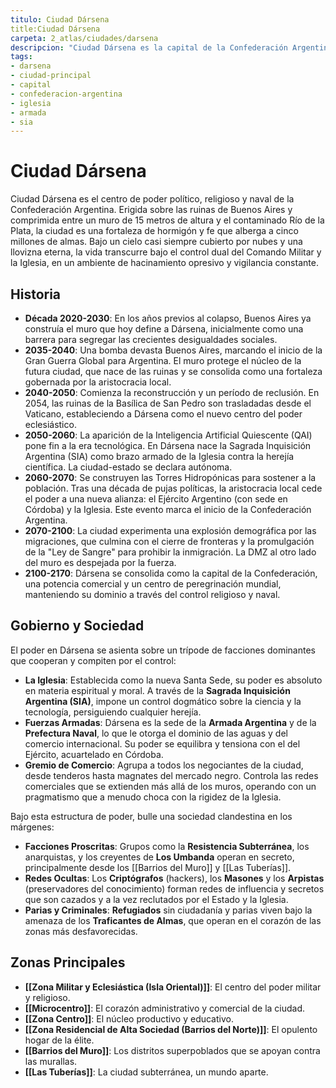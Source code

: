 ```yaml
---
titulo: Ciudad Dársena
title:Ciudad Dársena
carpeta: 2_atlas/ciudades/darsena
descripcion: "Ciudad Dársena es la capital de la Confederación Argentina, una metrópolis amurallada de cinco millones de almas que se erige como un bastión de orden, fe y poder naval en un mundo post-apocalíptico."
tags:
- darsena
- ciudad-principal
- capital
- confederacion-argentina
- iglesia
- armada
- sia
---
```


# Ciudad Dársena

Ciudad Dársena es el centro de poder político, religioso y naval de la Confederación Argentina. Erigida sobre las ruinas de Buenos Aires y comprimida entre un muro de 15 metros de altura y el contaminado Río de la Plata, la ciudad es una fortaleza de hormigón y fe que alberga a cinco millones de almas. Bajo un cielo casi siempre cubierto por nubes y una llovizna eterna, la vida transcurre bajo el control dual del Comando Militar y la Iglesia, en un ambiente de hacinamiento opresivo y vigilancia constante.

## Historia

-   **Década 2020-2030**: En los años previos al colapso, Buenos Aires ya construía el muro que hoy define a Dársena, inicialmente como una barrera para segregar las crecientes desigualdades sociales.
-   **2035-2040**: Una bomba devasta Buenos Aires, marcando el inicio de la Gran Guerra Global para Argentina. El muro protege el núcleo de la futura ciudad, que nace de las ruinas y se consolida como una fortaleza gobernada por la aristocracia local.
-   **2040-2050**: Comienza la reconstrucción y un período de reclusión. En 2054, las ruinas de la Basílica de San Pedro son trasladadas desde el Vaticano, estableciendo a Dársena como el nuevo centro del poder eclesiástico.
-   **2050-2060**: La aparición de la Inteligencia Artificial Quiescente (QAI) pone fin a la era tecnológica. En Dársena nace la Sagrada Inquisición Argentina (SIA) como brazo armado de la Iglesia contra la herejía científica. La ciudad-estado se declara autónoma.
-   **2060-2070**: Se construyen las Torres Hidropónicas para sostener a la población. Tras una década de pujas políticas, la aristocracia local cede el poder a una nueva alianza: el Ejército Argentino (con sede en Córdoba) y la Iglesia. Este evento marca el inicio de la Confederación Argentina.
-   **2070-2100**: La ciudad experimenta una explosión demográfica por las migraciones, que culmina con el cierre de fronteras y la promulgación de la "Ley de Sangre" para prohibir la inmigración. La DMZ al otro lado del muro es despejada por la fuerza.
-   **2100-2170**: Dársena se consolida como la capital de la Confederación, una potencia comercial y un centro de peregrinación mundial, manteniendo su dominio a través del control religioso y naval.

## Gobierno y Sociedad

El poder en Dársena se asienta sobre un trípode de facciones dominantes que cooperan y compiten por el control:

-   **La Iglesia**: Establecida como la nueva Santa Sede, su poder es absoluto en materia espiritual y moral. A través de la **Sagrada Inquisición Argentina (SIA)**, impone un control dogmático sobre la ciencia y la tecnología, persiguiendo cualquier herejía.
-   **Fuerzas Armadas**: Dársena es la sede de la **Armada Argentina** y de la **Prefectura Naval**, lo que le otorga el dominio de las aguas y del comercio internacional. Su poder se equilibra y tensiona con el del Ejército, acuartelado en Córdoba.
-   **Gremio de Comercio**: Agrupa a todos los negociantes de la ciudad, desde tenderos hasta magnates del mercado negro. Controla las redes comerciales que se extienden más allá de los muros, operando con un pragmatismo que a menudo choca con la rigidez de la Iglesia.

Bajo esta estructura de poder, bulle una sociedad clandestina en los márgenes:
-   **Facciones Proscritas**: Grupos como la **Resistencia Subterránea**, los anarquistas, y los creyentes de **Los Umbanda** operan en secreto, principalmente desde los [[Barrios del Muro]] y [[Las Tuberías]].
-   **Redes Ocultas**: Los **Criptógrafos** (hackers), los **Masones** y los **Arpistas** (preservadores del conocimiento) forman redes de influencia y secretos que son cazados y a la vez reclutados por el Estado y la Iglesia.
-   **Parias y Criminales**: **Refugiados** sin ciudadanía y parias viven bajo la amenaza de los **Traficantes de Almas**, que operan en el corazón de las zonas más desfavorecidas.

## Zonas Principales

*   **[[Zona Militar y Eclesiástica (Isla Oriental)]]**: El centro del poder militar y religioso.
*   **[[Microcentro]]**: El corazón administrativo y comercial de la ciudad.
*   **[[Zona Centro]]**: El núcleo productivo y educativo.
*   **[[Zona Residencial de Alta Sociedad (Barrios del Norte)]]**: El opulento hogar de la élite.
*   **[[Barrios del Muro]]**: Los distritos superpoblados que se apoyan contra las murallas.
*   **[[Las Tuberías]]**: La ciudad subterránea, un mundo aparte.
